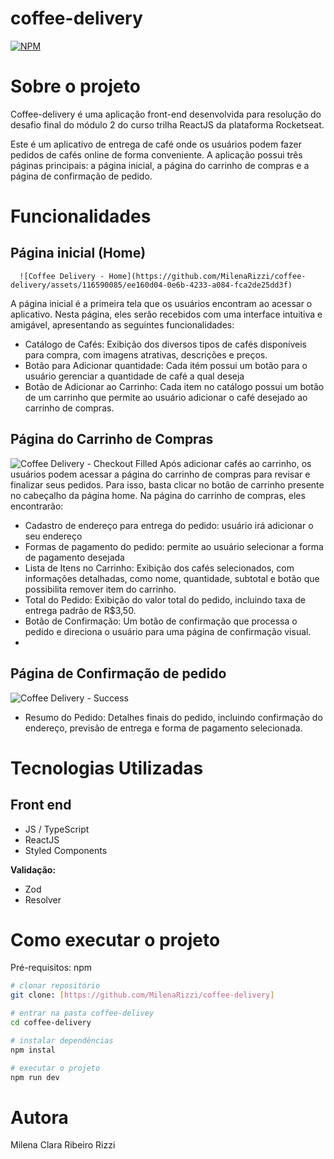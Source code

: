# coffee-delivery
[![NPM](https://img.shields.io/npm/l/react)](https://github.com/MilenaRizzi/coffee-delivery/blob/main/LICENSE) 

# Sobre o projeto

Coffee-delivery é uma aplicação front-end desenvolvida para resolução do desafio final do módulo 2 do curso trilha ReactJS da plataforma Rocketseat.

Este é um aplicativo de entrega de café onde os usuários podem fazer pedidos de cafés online de forma conveniente. A aplicação possui três páginas principais: a página inicial, a página do carrinho de compras e a página de confirmação de pedido.

# Funcionalidades
## Página inicial (Home)
      ![Coffee Delivery - Home](https://github.com/MilenaRizzi/coffee-delivery/assets/116590085/ee160d04-0e6b-4233-a084-fca2de25dd3f)
A página inicial é a primeira tela que os usuários encontram ao acessar o aplicativo. Nesta página, eles serão recebidos com uma interface intuitiva e amigável, apresentando as seguintes funcionalidades:

- Catálogo de Cafés: Exibição dos diversos tipos de cafés disponíveis para compra, com imagens atrativas, descrições e preços.
- Botão para Adicionar quantidade: Cada itém possui um botão para o usuário gerenciar a quantidade de café a qual deseja
- Botão de Adicionar ao Carrinho: Cada item no catálogo possui um botão de um carrinho que permite ao usuário adicionar o café desejado ao carrinho de compras.

## Página do Carrinho de Compras
![Coffee Delivery - Checkout Filled](https://github.com/MilenaRizzi/coffee-delivery/assets/116590085/c1a7345c-17eb-497b-98c5-1eabbcb55026)
Após adicionar cafés ao carrinho, os usuários podem acessar a página do carrinho de compras para revisar e finalizar seus pedidos. Para isso, basta clicar no botão de carrinho presente no cabeçalho da página home. Na página do carrinho de compras, eles encontrarão:

- Cadastro de endereço para entrega do pedido: usuário irá adicionar o seu endereço 
- Formas de pagamento do pedido: permite ao usuário selecionar a forma de pagamento desejada
- Lista de Itens no Carrinho: Exibição dos cafés selecionados, com informações detalhadas, como nome, quantidade, subtotal e botão que possibilita remover item do carrinho.
- Total do Pedido: Exibição do valor total do pedido, incluindo taxa de entrega padrão de R$3,50.
- Botão de Confirmação:  Um botão de confirmação que processa o pedido e direciona o usuário para uma página de confirmação visual.
- 
## Página de Confirmação de pedido
![Coffee Delivery - Success](https://github.com/MilenaRizzi/coffee-delivery/assets/116590085/0408b323-ba9d-420d-849a-f86865e93677)
- Resumo do Pedido: Detalhes finais do pedido, incluindo confirmação do endereço, previsão de entrega e forma de pagamento selecionada.

# Tecnologias Utilizadas
## Front end
- JS / TypeScript
- ReactJS
- Styled Components

**Validação:**
- Zod
- Resolver

# Como executar o projeto
Pré-requisitos: npm 

```bash
# clonar repositório
git clone: [https://github.com/MilenaRizzi/coffee-delivery]

# entrar na pasta coffee-delivey
cd coffee-delivery

# instalar dependências
npm instal

# executar o projeto
npm run dev
```

# Autora
Milena Clara Ribeiro Rizzi

